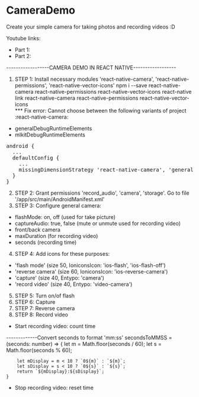 # CameraDemo
Create your simple camera for taking photos and recording videos :D

Youtube links:
- Part 1:
- Part 2:

------------------CAMERA DEMO IN REACT NATIVE------------------
1. STEP 1: Install necessary modules 'react-native-camera', 'react-native-permissions', 'react-native-vector-icons'
	npm i --save react-native-camera react-native-permissions react-native-vector-icons
	react-native link react-native-camera react-native-permissions react-native-vector-icons<br>
*** Fix error: Cannot choose between the following variants of project :react-native-camera:
+ generalDebugRuntimeElements
+ mlkitDebugRuntimeElements

<pre>
android {
  ...
  defaultConfig {
    ...
    missingDimensionStrategy 'react-native-camera', 'general' <-- insert this line
  }
}
</pre>
2. STEP 2: Grant permissions 'record_audio', 'camera', 'storage'. Go to file '/app/src/main/AndroidManifest.xml'
    <uses-permission android:name="android.permission.CAMERA" />
    <uses-permission android:name="android.permission.RECORD_AUDIO" />
    <uses-permission android:name="android.permission.READ_EXTERNAL_STORAGE" />
    <uses-permission android:name="android.permission.WRITE_EXTERNAL_STORAGE" />
    <uses-feature android:name="android.hardware.camera" />
    <uses-feature android:name="android.hardware.camera.autofocus" />
3. STEP 3: Configure general camera:
+ flashMode: on, off (used for take picture)
+ captureAudio: true, false (mute or unmute used for recording video)
+ front/back camera
+ maxDuration (for recording video)
+ seconds (recording time)
4. STEP 4: Add icons for these purposes:
+ 'flash mode' (size 50, IoniconsIcon: 'ios-flash', 'ios-flash-off')
+ 'reverse camera' (size 60, IoniconsIcon: 'ios-reverse-camera')
+ 'capture' (size 40, Entypo: 'camera')
+ 'record video' (size 40, Entypo: 'video-camera')
5. STEP 5: Turn on/of flash
6. STEP 6: Capture
7. STEP 7: Reverse camera
8. STEP 8: Record video
+ Start recording video: count time

-------------Convert seconds to format 'mm:ss'
secondsToMMSS = (seconds: number) => {
        let m = Math.floor(seconds / 60);
        let s = Math.floor(seconds % 60);
    
        let mDisplay = m < 10 ? `0${m}` : `${m}`;
        let sDisplay = s < 10 ? `0${s}` : `${s}`;
        return `${mDisplay}:${sDisplay}`; 
    }

+ Stop recording video: reset time
